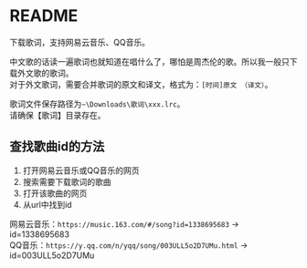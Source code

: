 # README

下载歌词，支持网易云音乐、QQ音乐。  

中文歌的话读一遍歌词也就知道在唱什么了，哪怕是周杰伦的歌。所以我一般只下载外文歌的歌词。  
对于外文歌词，需要合并歌词的原文和译文，格式为：`[时间]原文 （译文）`。  

歌词文件保存路径为`~\Downloads\歌词\xxx.lrc`。  
请确保【歌词】目录存在。

## 查找歌曲id的方法

1. 打开网易云音乐或QQ音乐的网页
1. 搜索需要下载歌词的歌曲
1. 打开该歌曲的网页
1. 从url中找到id

网易云音乐：`https://music.163.com/#/song?id=1338695683` → id=1338695683  
QQ音乐：`https://y.qq.com/n/yqq/song/003ULL5o2D7UMu.html` → id=003ULL5o2D7UMu